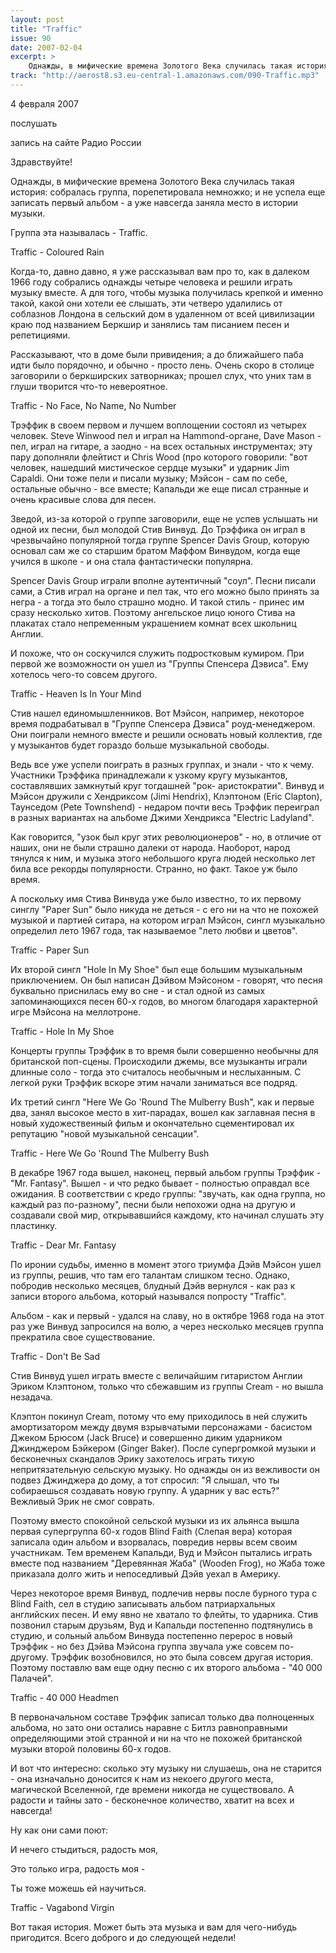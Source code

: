 ```yaml
---
layout: post
title: "Traffic"
issue: 90
date: 2007-02-04
excerpt: >
    Однажды, в мифические времена Золотого Века случилась такая история: собралась группа, порепетировала немножко; и не успела еще записать первый альбом - а уже навсегда заняла место в истории музыки.
track: "http://aerost8.s3.eu-central-1.amazonaws.com/090-Traffic.mp3"
---
```


4 февраля 2007

послушать

запись на сайте Радио России

Здравствуйте!

Однажды, в мифические времена Золотого Века случилась такая история: собралась группа, порепетировала немножко; и не успела еще записать первый альбом - а уже навсегда заняла место в истории музыки.

Группа эта называлась - Traffic.

Traffic - Coloured Rain

Когда-то, давно давно, я уже рассказывал вам про то, как в далеком 1966 году собрались однажды четыре человека и решили играть музыку вместе. А для того, чтобы музыка получилась крепкой и именно такой, какой они хотели ее слышать, эти четверо удалились от соблазнов Лондона в сельский дом в удаленном от всей цивилизации краю под названием Беркшир и занялись там писанием песен и репетициями.

Рассказывают, что в доме были привидения; а до ближайшего паба идти было порядочно, и обычно - просто лень. Очень скоро в столице заговорили о беркширских затворниках; прошел слух, что уних там в глуши творится что-то невероятное.

Traffic - No Face, No Name, No Number

Трэффик в своем первом и лучшем воплощении состоял из четырех человек. Steve Winwood пел и играл на Hammond-органе, Dave Mason - пел, играл на гитаре, а заодно - на всех остальных инструментах; эту пару дополняли флейтист и Chris Wood (про которого говорили: "вот человек, нашедший мистическое сердце музыки" и ударник Jim Capaldi. Они тоже пели и писали музыку; Мэйсон - сам по себе, остальные обычно - все вместе; Капальди же еще писал странные и очень красивые слова для песен.

Зведой, из-за которой о группе заговорили, еще не успев услышать ни одной их песни, был молодой Стив Винвуд. До Трэффика он играл в чрезвычайно популярной тогда группе Spencer Davis Group, которую основал сам же со старшим братом Маффом Винвудом, когда еще учился в школе - и она стала фантастически популярна.

Spencer Davis Group играли вполне аутентичный "соул". Песни писали сами, а Стив играл на органе и пел так, что его можно было принять за негра - а тогда это было страшно модно. И такой стиль - принес им сразу несколько хитов. Поэтому ангельское лицо юного Стива на плакатах стало непременным украшением комнат всех школьниц Англии.

И похоже, что он соскучился служить подростковым кумиром. При первой же возможности он ушел из "Группы Спенсера Дэвиса". Ему хотелось чего-то совсем другого.

Traffic - Heaven Is In Your Mind

Стив нашел единомышленников. Вот Мэйсон, например, некоторое время подрабатывал в "Группе Спенсера Дэвиса" роуд-менеджером. Они поиграли немного вместе и решили основать новый коллектив, где у музыкантов будет гораздо больше музыкальной свободы.

Ведь все уже успели поиграть в разных группах, и знали - что к чему. Участники Трэффика принадлежали к узкому кругу музыкантов, составлявших замкнутый круг тогдашней "рок- аристократии". Винвуд и Мэйсон дружили с Хендриксом (Jimi Hendrix), Клэптоном (Eric Clapton), Таунседом (Pete Townshend) - недаром почти весь Трэффик переиграл в разных вариантах на альбоме Джими Хендрикса "Electric Ladyland".

Как говорится, "узок был круг этих революционеров" - но, в отличие от наших, они не были страшно далеки от народа. Наоборот, народ тянулся к ним, и музыка этого небольшого круга людей несколько лет била все рекорды популярности. Странно, но факт. Такое уж было время.

А поскольку имя Стива Винвуда уже было известно, то их первому синглу "Paper Sun" было никуда не деться - с его ни на что не похожей музыкой и партией ситара, на котором играл Мэйсон, сингл музыкально определил лето 1967 года, так называемое "лето любви и цветов".

Traffic - Paper Sun

Их второй сингл "Hole In My Shoe" был еще большим музыкальным приключением. Он был написан Дэйвом Мэйсоном - говорят, что песня буквально приснилась ему во сне - и стал одной из самых запоминающихся песен 60-х годов, во многом благодаря характерной игре Мэйсона на меллотроне.

Traffic - Hole In My Shoe

Концерты группы Трэффик в то время были совершенно необычны для британской поп-сцены. Происходили джемы, все музыканты играли длинные соло - тогда это считалось необычным и неслыханным. С легкой руки Трэффик вскоре этим начали заниматься все подряд.

Их третий сингл "Here We Go 'Round The Mulberry Bush", как и первые два, занял высокое место в хит-парадах, вошел как заглавная песня в новый художественный фильм и окончательно сцементировал их репутацию "новой музыкальной сенсации".

Traffic - Here We Go 'Round The Mulberry Bush

В декабре 1967 года вышел, наконец, первый альбом группы Трэффик - "Mr. Fantasy". Вышел - и что редко бывает - полностью оправдал все ожидания. В соответствии с кредо группы: "звучать, как одна группа, но каждый раз по-разному", песни были непохожи одна на другую и создавали свой мир, открывавшийся каждому, кто начинал слушать эту пластинку.

Traffic - Dear Mr. Fantasy

По иронии судьбы, именно в момент этого триумфа Дэйв Мэйсон ушел из группы, решив, что там его талантам слишком тесно. Однако, побродив несколько месяцев, блудный Дэйв вернулся - как раз к записи второго альбома, который назывался попросту "Traffic".

Альбом - как и первый - удался на славу, но в октябре 1968 года на этот раз уже Винвуд запросился на волю, а через несколько месяцев группа прекратила свое существование.

Traffic - Don't Be Sad

Стив Винвуд ушел играть вместе с величайшим гитаристом Англии Эриком Клэптоном, только что сбежавшим из группы Cream - но вышла незадача.

Клэптон покинул Cream, потому что ему приходилось в ней служить амортизатором между двумя взрывчатыми персонажами - басистом Джеком Брюсом (Jack Bruce) и совершенно диким ударником Джинджером Бэйкером (Ginger Baker). После супергромкой музыки и бесконечных скандалов Эрику захотелось играть тихую непритязательную сельскую музыку. Но однажды он из вежливости он подвез Джинджера до дому, а тот спросил: "Я слышал, что ты собираешься создавать новую группу. А ударник у вас есть?" Вежливый Эрик не смог соврать.

Поэтому вместо спокойной сельской музыки из их альянса вышла первая супергруппа 60-х годов Blind Faith (Слепая вера) которая записала один альбом и взорвалась, повредив нервы всем своим участникам. Тем временем Капальди, Вуд и Мэйсон пытались играть вместе под названием "Деревянная Жаба" (Wooden Frog), но Жаба тоже приказала долго жить и непоседливый Дэйв уехал в Америку.

Через некоторое время Винвуд, подлечив нервы после бурного тура с Blind Faith, сел в студию записывать альбом патриархальных английских песен. И ему явно не хватало то флейты, то ударника. Стив позвонил старым друзьям, Вуд и Капальди постепенно подтянулись в студию, и сольный альбом Винвуда постепенно перерос в новый Трэффик - но без Дэйва Мэйсона группа звучала уже совсем по-другому. Трэффик возобновился, но это была совсем другая история. Поэтому поставлю вам еще одну песню с их второго альбома - "40 000 Палачей".

Traffic - 40 000 Headmen

В первоначальном составе Трэффик записал только два полноценных альбома, но зато они остались наравне с Битлз равноправными определяющими этой странной и ни на что не похожей британской музыки второй половины 60-х годов.

И вот что интересно: сколько эту музыку ни слушаешь, она не старится - она изначально доносится к нам из некоего другого места, магической Вселенной, где времени никогда не существовало. А радости и тайны зато - бесконечное количество, хватит на всех и навсегда!

Ну как они сами поют:

И нечего стыдиться, радость моя,

Это только игра, радость моя -

Ты тоже можешь ей научиться.

Traffic - Vagabond Virgin

Вот такая история. Может быть эта музыка и вам для чего-нибудь пригодится. Всего доброго и до следующей недели!
